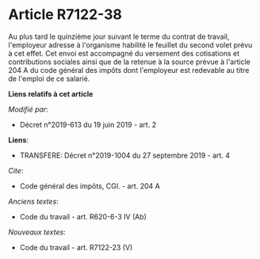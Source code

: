 # Article R7122-38

Au plus tard le quinzième jour suivant le terme du contrat de travail, l'employeur adresse à l'organisme habilité le feuillet
du second volet prévu à cet effet. Cet envoi est accompagné du versement des cotisations et contributions sociales ainsi que
de la retenue à la source prévue à l'article 204 A du code général des impôts dont l'employeur est redevable au titre de
l'emploi de ce salarié.

**Liens relatifs à cet article**

_Modifié par_:

  - Décret n°2019-613 du 19 juin 2019 - art. 2

**Liens**:

  - TRANSFERE: Décret n°2019-1004 du 27 septembre 2019 - art. 4

_Cite_:

  - Code général des impôts, CGI. - art. 204 A

_Anciens textes_:

  - Code du travail - art. R620-6-3 IV (Ab)

_Nouveaux textes_:

  - Code du travail - art. R7122-23 (V)
